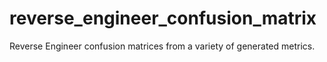# reverse_engineer_confusion_matrix
Reverse Engineer confusion matrices from a variety of generated metrics.
